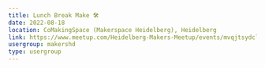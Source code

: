```yaml
---
title: Lunch Break Make 🛠️
date: 2022-08-18
location: CoMakingSpace (Makerspace Heidelberg), Heidelberg
link: https://www.meetup.com/Heidelberg-Makers-Meetup/events/mvqjtsydclbxb/
usergroup: makershd
type: usergroup
---
```

